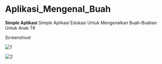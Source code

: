 # Aplikasi_Mengenal_Buah

**Simple Aplikasi**
Simple Aplikasi Edukasi Untuk Mengenalkan Buah-Buahan Untuk Anak TK

Screenshoot

![1](https://user-images.githubusercontent.com/43498472/105210281-6f395500-5b7d-11eb-96d6-97b02bb63e06.PNG)

![2](https://user-images.githubusercontent.com/43498472/105210287-71031880-5b7d-11eb-9e8f-d046559ba20d.PNG)
